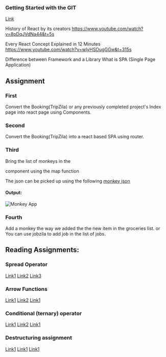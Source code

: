 ### Getting Started with the GIT
[Link](https://www.freecodecamp.org/news/practical-git-and-git-workflows/)

History of React by its creators
https://www.youtube.com/watch?v=8pDqJVdNa44&t=5s

Every React Concept Explained in 12 Minutes
https://www.youtube.com/watch?v=wIyHSOugGGw&t=315s


Difference between Framework and a Library
What is SPA (Single Page Application)


## Assignment 

### First
Convert the Booking(TripZila) or any previously completed project's Index page into react page using Components. 
### Second
Convert the Booking(TripZila) into a react based SPA using router.
### Third
Bring the list of monkeys in the <Main/> component using the map function

The json can be picked up using the following [monkey json](https://raw.githubusercontent.com/jamesmontemagno/app-monkeys/master/MonkeysApp/monkeydata.json)
#### Output: 
![Monkey App]()

### Fourth

Add a monkey the way we added the the new item in the groceries list.
or
You can use jobzila to add job in the list of jobs.



## Reading Assignments:

### Spread Operator
[Link1](https://www.freecodecamp.org/news/javascript-spread-and-rest-operators/)
[Link2](https://www.w3schools.com/react/react_es6_spread.asp)
[Link3](https://developer.mozilla.org/en-US/docs/Web/JavaScript/Reference/Operators/Spread_syntax)

### Arrow Functions
[Link1](https://developer.mozilla.org/en-US/docs/Web/JavaScript/Reference/Functions/Arrow_functions
)
[Link2](https://www.w3schools.com/js/js_arrow_function.asp)
[Link1](https://www.freecodecamp.org/news/javascript-arrow-functions-in-depth/)

###  Conditional (ternary) operator   
[Link1](https://developer.mozilla.org/en-US/docs/Web/JavaScript/Reference/Operators/Conditional_operator)
[Link2](https://www.w3schools.com/react/react_es6_ternary.asp)
[Link1](https://www.freecodecamp.org/news/the-ternary-operator-in-javascript/)

### Destructuring assignment
[Link1](https://developer.mozilla.org/en-US/docs/Web/JavaScript/Reference/Operators/Destructuring_assignment)
[Link1](https://www.w3schools.com/react/react_es6_destructuring.asp)
[Link1](https://www.freecodecamp.org/news/array-vs-object-destructuring-in-javascript/)

